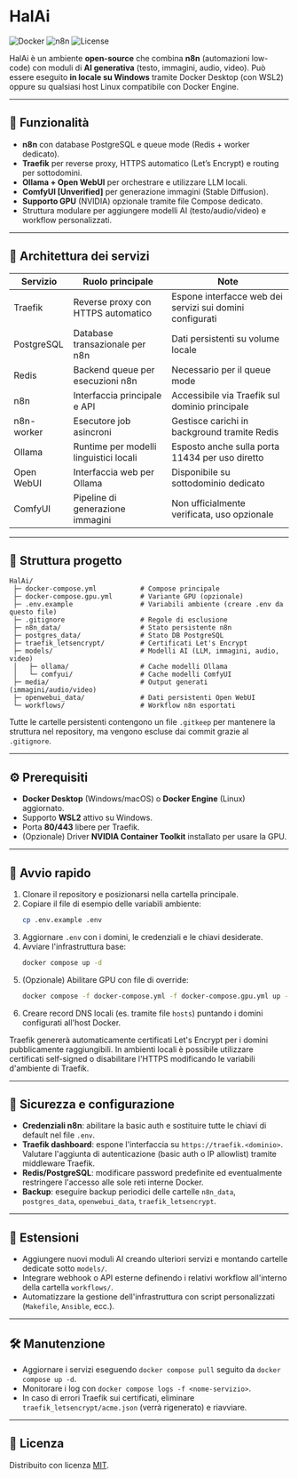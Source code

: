 # HalAi

![Docker](https://img.shields.io/badge/Docker-Desktop-blue?logo=docker)
![n8n](https://img.shields.io/badge/n8n-Automation-orange?logo=n8n)
![License](https://img.shields.io/badge/license-MIT-green)

HalAi è un ambiente **open-source** che combina **n8n** (automazioni low-code) con moduli di **AI generativa** (testo, immagini, audio, video).
Può essere eseguito **in locale su Windows** tramite Docker Desktop (con WSL2) oppure su qualsiasi host Linux compatibile con Docker Engine.

---

## 🚀 Funzionalità
- **n8n** con database PostgreSQL e queue mode (Redis + worker dedicato).
- **Traefik** per reverse proxy, HTTPS automatico (Let’s Encrypt) e routing per sottodomini.
- **Ollama + Open WebUI** per orchestrare e utilizzare LLM locali.
- **ComfyUI [Unverified]** per generazione immagini (Stable Diffusion).
- **Supporto GPU** (NVIDIA) opzionale tramite file Compose dedicato.
- Struttura modulare per aggiungere modelli AI (testo/audio/video) e workflow personalizzati.

---

## 🧱 Architettura dei servizi
| Servizio      | Ruolo principale | Note |
|---------------|-----------------|------|
| Traefik       | Reverse proxy con HTTPS automatico | Espone interfacce web dei servizi sui domini configurati |
| PostgreSQL    | Database transazionale per n8n | Dati persistenti su volume locale |
| Redis         | Backend queue per esecuzioni n8n | Necessario per il queue mode |
| n8n           | Interfaccia principale e API | Accessibile via Traefik sul dominio principale |
| n8n-worker    | Esecutore job asincroni | Gestisce carichi in background tramite Redis |
| Ollama        | Runtime per modelli linguistici locali | Esposto anche sulla porta 11434 per uso diretto |
| Open WebUI    | Interfaccia web per Ollama | Disponibile su sottodominio dedicato |
| ComfyUI       | Pipeline di generazione immagini | Non ufficialmente verificata, uso opzionale |

---

## 📂 Struttura progetto

```plaintext
HalAi/
 ├─ docker-compose.yml           # Compose principale
 ├─ docker-compose.gpu.yml       # Variante GPU (opzionale)
 ├─ .env.example                 # Variabili ambiente (creare .env da questo file)
 ├─ .gitignore                   # Regole di esclusione
 ├─ n8n_data/                    # Stato persistente n8n
 ├─ postgres_data/               # Stato DB PostgreSQL
 ├─ traefik_letsencrypt/         # Certificati Let's Encrypt
 ├─ models/                      # Modelli AI (LLM, immagini, audio, video)
 │   ├─ ollama/                  # Cache modelli Ollama
 │   └─ comfyui/                 # Cache modelli ComfyUI
 ├─ media/                       # Output generati (immagini/audio/video)
 ├─ openwebui_data/              # Dati persistenti Open WebUI
 └─ workflows/                   # Workflow n8n esportati
```

Tutte le cartelle persistenti contengono un file `.gitkeep` per mantenere la struttura nel repository, ma vengono escluse dai commit grazie al `.gitignore`.

---

## ⚙️ Prerequisiti
- **Docker Desktop** (Windows/macOS) o **Docker Engine** (Linux) aggiornato.
- Supporto **WSL2** attivo su Windows.
- Porta **80/443** libere per Traefik.
- (Opzionale) Driver **NVIDIA Container Toolkit** installato per usare la GPU.

---

## 🏁 Avvio rapido
1. Clonare il repository e posizionarsi nella cartella principale.
2. Copiare il file di esempio delle variabili ambiente:
   ```bash
   cp .env.example .env
   ```
3. Aggiornare `.env` con i domini, le credenziali e le chiavi desiderate.
4. Avviare l'infrastruttura base:
   ```bash
   docker compose up -d
   ```
5. (Opzionale) Abilitare GPU con file di override:
   ```bash
   docker compose -f docker-compose.yml -f docker-compose.gpu.yml up -d
   ```
6. Creare record DNS locali (es. tramite file `hosts`) puntando i domini configurati all'host Docker.

Traefik genererà automaticamente certificati Let's Encrypt per i domini pubblicamente raggiungibili. In ambienti locali è possibile utilizzare certificati self-signed o disabilitare l'HTTPS modificando le variabili d'ambiente di Traefik.

---

## 🔐 Sicurezza e configurazione
- **Credenziali n8n**: abilitare la basic auth e sostituire tutte le chiavi di default nel file `.env`.
- **Traefik dashboard**: espone l'interfaccia su `https://traefik.<dominio>`. Valutare l'aggiunta di autenticazione (basic auth o IP allowlist) tramite middleware Traefik.
- **Redis/PostgreSQL**: modificare password predefinite ed eventualmente restringere l'accesso alle sole reti interne Docker.
- **Backup**: eseguire backup periodici delle cartelle `n8n_data`, `postgres_data`, `openwebui_data`, `traefik_letsencrypt`.

---

## 🧩 Estensioni
- Aggiungere nuovi moduli AI creando ulteriori servizi e montando cartelle dedicate sotto `models/`.
- Integrare webhook o API esterne definendo i relativi workflow all'interno della cartella `workflows/`.
- Automatizzare la gestione dell'infrastruttura con script personalizzati (`Makefile`, `Ansible`, ecc.).

---

## 🛠️ Manutenzione
- Aggiornare i servizi eseguendo `docker compose pull` seguito da `docker compose up -d`.
- Monitorare i log con `docker compose logs -f <nome-servizio>`.
- In caso di errori Traefik sui certificati, eliminare `traefik_letsencrypt/acme.json` (verrà rigenerato) e riavviare.

---

## 📜 Licenza
Distribuito con licenza [MIT](LICENSE).
